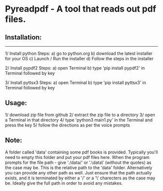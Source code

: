 # Pyreadpdf - A tool that reads out pdf files.

## Installation:
--------------

1/ Install python
Steps:
 a) go to python.org
 b) download the latest installer for your OS
 c) Launch / Run the installer
 d) Follow the steps in the installer

2/ Install pypdf2
Steps:
 a) open Terminal
 b) type 'pip install pypdf2' in Terminal followed by <enter> key

3/ Install pyttsx3
Steps:
 a) open Terminal
 b) type 'pip install pyttsx3' in Terminal followed by <enter> key

Usage:
-------
1/ download zip file from github
2/ extract the zip file to a directory
3/ open a Terminal in that directory
4/ type 'python3 main1.py' in the Terminal and press the <enter> key
5/ follow the directions as per the voice prompts

  Note:
  -------
  A folder called 'data' containing some pdf books is provided. Typically you'll need to empty this folder and put your pdf files here.
  When the program prompts for the file path - give './data/' or '.\\data\\' (without the quotes) as the case may be. This is the relative path to the 'data' folder.
  Alternatively you can provide any other path as well. Just ensure that the path actually exists, and it is terminated by either a '/' or a '\\' charecters as the case may be. Ideally give the full path in order to avoid any mistakes. 
